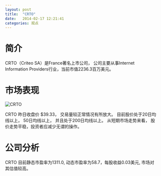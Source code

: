 ```yaml
---
layout: post
title:  "CRTO"
date:   2014-02-17 12:21:41
categories: 观点
---
```


# 简介
CRTO（Criteo SA）是France著名上市公司，
公司主要从事Internet Information Providers行业，当前市值2236.3百万美元。

# 市场表现

![CRTO](http://finviz.com/chart.ashx?t=CRTO&ty=c&ta=1&p=d&s=l)

CRTO 昨日收盘价 $39.33，
交易量较正常情况有所放大。
目前股价处于20日均线以上，
50日均线以上，
并且处于200日均线以上。
从短期市场走势来看，
股价走势平稳，投资者应减少无谓的操作。

# 公司分析
CRTO 目前静态市盈率为1311.0, 动态市盈率为58.7，每股收益0.03美元,
市场对其估值较高。
